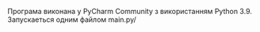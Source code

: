 Програма виконана у PyCharm Community з використанням Python 3.9. Запускаеться одним файлом main.py/
